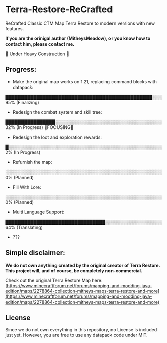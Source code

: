 # Terra-Restore-ReCrafted
 ReCrafted Classic CTM Map Terra Restore to modern versions with new features.

 **If you are the orinigal author \(MitheysMeadow\), or you know how to contact him, please contact me.**

🚧 Under Heavy Construction 🚧

## Progress:

* Make the original map works on 1.21, replacing command blocks with datapack:

███████████████████████████████████████████████░░░ 95%  \(Finalizing\)

* Redesign the combat system and skill tree:

████████████████░░░░░░░░░░░░░░░░░░░░░░░░░░░░░░░░░░ 32%  \(In Progress\) 🚧FOCUSING🚧

* Redesign the loot and exploration rewards:

█░░░░░░░░░░░░░░░░░░░░░░░░░░░░░░░░░░░░░░░░░░░░░░░░░ 2%  \(In Progress\)

* Refurnish the map:

░░░░░░░░░░░░░░░░░░░░░░░░░░░░░░░░░░░░░░░░░░░░░░░░░░ 0%  \(Planned\)

* Fill With Lore:

░░░░░░░░░░░░░░░░░░░░░░░░░░░░░░░░░░░░░░░░░░░░░░░░░░ 0%  \(Planned\)

* Multi Language Support:

████████████████████████████████░░░░░░░░░░░░░░░░░░ 64%  \(Translating\)

* ???



## **Simple disclaimer**:

**We do not own anything created by the original creator of Terra Restore. This project will, and of course, be completely non-commercial.**

Check out the original Terra Restore Map here: [https://www.minecraftforum.net/forums/mapping-and-modding-java-edition/maps/2278864-collection-mitheys-maps-terra-restore-and-more](https://www.minecraftforum.net/forums/mapping-and-modding-java-edition/maps/2278864-collection-mitheys-maps-terra-restore-and-more)

## License

Since we do not own everything in this repository, no License is included just yet. However, you are free to use any datapack code under MIT.